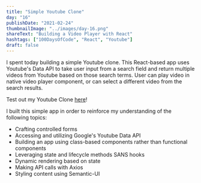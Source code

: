 ```yaml
---
title: "Simple Youtube Clone"
day: "16"
publishDate: "2021-02-24"
thumbnailImage: "../images/day-16.png"
shareText: "Building a Video Player with React"
hashtags: ["100DaysOfCode", "React", "Youtube"]
draft: false
---
```


I spent today building a simple Youtube clone. This React-based app uses Youtube's Data API to take user input from a search field and return multiple videos from Youtube based on those search terms. User can play video in native video player component, or can select a different video from the search results.

Test out my Youtube Clone <a href="https://tcs-simple-youtube-clone.netlify.app/" target="_blank">here</a>!
<br />

I built this simple app in order to reinforce my understanding of the following topics:

- Crafting controlled forms
- Accessing and utilizing Google's Youtube Data API
- Building an app using class-based components rather than functional components
- Leveraging state and lifecycle methods SANS hooks
- Dynamic rendering based on state
- Making API calls with Axios
- Styling content using Semantic-UI
